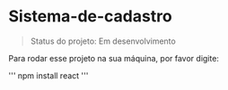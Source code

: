 # Sistema-de-cadastro
> Status do projeto: Em desenvolvimento

Para rodar esse projeto na sua máquina, por favor digite:

'''
npm install react
'''
